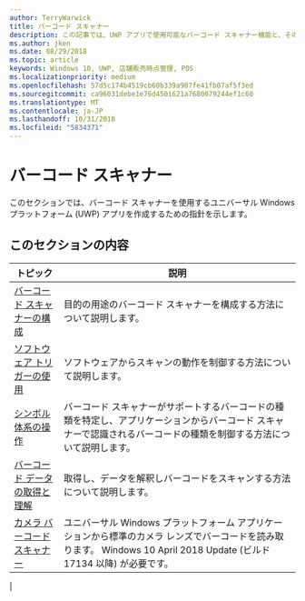 ```yaml
---
author: TerryWarwick
title: バーコード スキャナー
description: この記事では、UWP アプリで使用可能なバーコード スキャナー機能と、その使用方法を示すハウツー記事へのリンクを示します。
ms.author: jken
ms.date: 08/29/2018
ms.topic: article
keywords: Windows 10, UWP, 店舗販売時点管理, POS
ms.localizationpriority: medium
ms.openlocfilehash: 57d5c174b4519cb60b339a907fe41fb07af5f3ed
ms.sourcegitcommit: ca96031debe1e76d4501621a7680079244ef1c60
ms.translationtype: MT
ms.contentlocale: ja-JP
ms.lasthandoff: 10/31/2018
ms.locfileid: "5834371"
---
```

# <a name="barcode-scanner"></a>バーコード スキャナー

このセクションでは、バーコード スキャナーを使用するユニバーサル Windows プラットフォーム (UWP) アプリを作成するための指針を示します。

## <a name="in-this-section"></a>このセクションの内容

|トピック |説明 |
|------|------------|
| [バーコード スキャナーの構成](../devices-sensors/pos-barcodescanner-configure.md)  | 目的の用途のバーコード スキャナーを構成する方法について説明します。 |
| [ソフトウェア トリガーの使用](../devices-sensors/pos-barcodescanner-software-trigger.md) | ソフトウェアからスキャンの動作を制御する方法について説明します。 |
| [シンボル体系の操作](pos-barcodescanner-symbologies.md) | バーコード スキャナーがサポートするバーコードの種類を特定し、アプリケーションからバーコード スキャナーで認識されるバーコードの種類を制御する方法について説明します。 |
| [バーコード データの取得と理解](pos-barcodescanner-scan-data.md) | 取得し、データを解釈しバーコードをスキャンする方法について説明します。 |
| [カメラ バーコード スキャナー](pos-camerabarcode.md) | ユニバーサル Windows プラットフォーム アプリケーションから標準のカメラ レンズでバーコードを読み取ります。 Windows 10 April 2018 Update (ビルド 17134 以降) が必要です。 |
|
 
